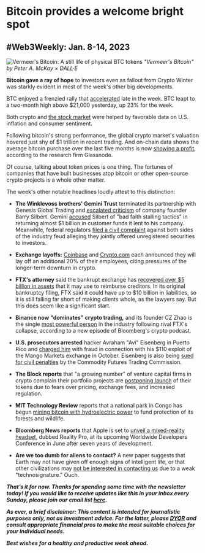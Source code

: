 # Bitcoin provides a welcome bright spot
## #Web3Weekly: Jan. 8-14, 2023

![Vermeer's Bitcoin: A still life of physical BTC tokens](https://w3w.news/img/illos/btc-vermeer-final.png)
*"Vermeer's Bitcoin" by Peter A. McKay × DALL·E*

**Bitcoin gave a ray of hope** to investors even as fallout from Crypto Winter was starkly evident in most of the week's other big developments.

BTC enjoyed a frenzied rally that [accelerated](https://www.msn.com/en-us/money/markets/bitcoin-spikes-above-21000-is-the-crypto-bear-market-over/ar-AA16lxfZ) late in the week. BTC leapt to a two-month high above $21,000 yesterday, up 23% for the week.

Both crypto and [the stock market](https://www.reuters.com/markets/us/futures-subdued-focus-shifts-results-big-us-banks-2023-01-13/) were helped by favorable data on U.S. inflation and consumer sentiment.

Following bitcoin's strong performance, the global crypto market's valuation hovered just shy of $1 trillion in recent trading. And on-chain data shows the average bitcoin purchase over the last five months is now [showing a profit](https://twitter.com/glassnode/status/1613628847567831040), according to the research firm Glassnode.

Of course, talking about token prices is one thing. The fortunes of companies that have built businesses atop bitcoin or other open-source crypto projects is a whole other matter.

The week's other notable headlines loudly attest to this distinction:

- **The Winklevoss brothers' Gemini Trust** terminated its partnership with Genesis Global Trading and [escalated criticism](https://www.msn.com/en-us/money/other/gemini-s-winklevoss-demands-removal-of-dcg-ceo-barry-silbert/ar-AA16aNky) of company founder Barry Silbert. Gemini [accused](https://www.msn.com/en-us/news/other/geminis-winklevoss-accuses-crypto-mogul-silbert-of-bad-faith-stalling-tactics-over-frozen-funds/ar-AA15UUqx) Silbert of "bad faith stalling tactics" in returning almost $1 billion in customer funds it lent to his company. Meanwhile, federal regulators [filed a civil complaint](https://www.sec.gov/litigation/complaints/2023/comp-pr2023-7.pdf) against both sides of the industry feud alleging they jointly offered unregistered securities to investors.

- **Exchange layoffs:** [Coinbase](https://www.msn.com/en-us/money/news/coinbase-cuts-nearly-1-000-jobs-citing-rough-crypto-climate/ar-AA16aDBf?OCID=ansmsnnews11) and [Crypto.com](https://www.coindesk.com/business/2023/01/13/cryptocom-cuts-workforce-by-nearly-20/) each announced they will lay off an additional 20% of their employees, citing pressures of the longer-term downturn in crypto.

- **FTX's attorney** said the bankrupt exchange has [recovered over $5 billion in assets](https://www.coindesk.com/policy/2023/01/11/ftx-has-recovered-over-5b-in-assets-bankruptcy-attorney-says/) that it may use to reimburse creditors. In its original bankruptcy filing, FTX said it could have up to $10 billion in liabilities, so it is still falling far short of making clients whole, as the lawyers say. But this does seem like a significant start.

- **Binance now "dominates" crypto trading,** and its founder CZ Zhao is the single [most powerful person](https://www.bloomberg.com/news/audio/2023-01-10/how-did-binance-come-to-dominate-crypto-podcast) in the industry following rival FTX's collapse, according to a new episode of Bloomberg's crypto podcast.

- **U.S. prosecutors arrested** hacker Avraham "Avi" Eisenberg in Puerto Rico and [charged him](https://blockworks.co/news/avi-eisenberg-committed-fraud) with fraud in connection with his $110 exploit of the Mango Markets exchange in October. Eisenberg is also being [sued for civil penalties](https://www.theblock.co/post/200255/cftc-files-its-own-case-against-mango-markets-exploiter) by the Commodity Futures Trading Commission.

- **The Block reports** that "a growing number" of venture capital firms in crypto complain their portfolio projects are [postponing launch](https://www.theblock.co/post/199734/crypto-vc-token-bets-delayed) of their tokens due to fears over pricing, exchange fees, and increased regulation.

- **MIT Technology Review** reports that a national park in Congo has begun [mining bitcoin with hydroelectric power](https://www.technologyreview.com/2023/01/13/1066820/cryptocurrency-bitcoin-mining-congo-virunga-national-park/) to fund protection of its forests and wildlife. 

- **Bloomberg News reports** that Apple is set to [unveil a mixed-reality headset](https://www.bloomberg.com/news/newsletters/2023-01-08/when-will-apple-launch-the-reality-pro-mixed-reality-headset-apple-2023-devices-lcnfzkc7), dubbed Reality Pro, at its upcoming Worldwide Developers Conference in June after seven years of development.

- **Are we too dumb for aliens to contact?** A new paper suggests that Earth may not have given off enough signs of intelligent life, or that other civilizations may [not be interested in contacting us](https://www.salon.com/2022/12/21/are-we-too-primitive-for-aliens-to-bother-with-us-some-scientists-think-so/) due to a weak "technosignature." Ouch.

<!-- Boilerplate needs reworking in the New Year... -->

_**That’s it for now. Thanks for spending some time with the newsletter today! If you would like to receive updates like this in your inbox every Sunday, please join our email list [here](https://w3w.news).**_ <!-- Be sure to delete that last line for copy going out to existing email subscribers, of course. -->

_**As ever, a brief disclaimer: This content is intended for journalistic purposes only, not as investment advice. For the latter, please [DYOR](https://www.google.com/search?q=DYOR&sxsrf=ALiCzsbQdCxZ0zVRVuYN5L2c-89lO7I5cw%3A1663013827193&source=hp&ei=w5MfY5f5BrylptQPrba9uAo&iflsig=AJiK0e8AAAAAYx-h08-1Cfk2JUZBncAoNuCZfyyt_eDY&ved=0ahUKEwjX5q-jiZD6AhW8kokEHS1bD6cQ4dUDCAk&uact=5&oq=DYOR&gs_lcp=Cgdnd3Mtd2l6EAMyCAgAEIAEELEDMgsIABCABBCxAxCLAzIICAAQgAQQiwMyCAgAEIAEEIsDMggIABCABBCLAzIICAAQgAQQiwMyCggAEIAEEAoQiwMyBQgAEIAEMgUIABCABDIFCAAQgAQ6BAgjECc6CAguELEDEIMBOhEILhCABBCxAxCDARDHARDRAzoLCAAQgAQQsQMQgwE6CAgAELEDEIMBOgsILhCABBCxAxCDAToECAAQA1AAWLEEYJkGaABwAHgBgAHaAYgB2wOSAQUyLjEuMZgBAKABAbgBAQ&sclient=gws-wiz) and consult appropriate financial pros to make the most suitable choices for your individual needs.**_

_**Best wishes for a healthy and productive week ahead.**_  
